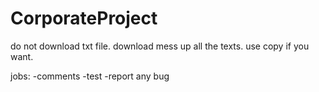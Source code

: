 # CorporateProject
do not download txt file.
download mess up all the texts.
use copy if you want.

jobs:
-comments
-test
-report any bug 
